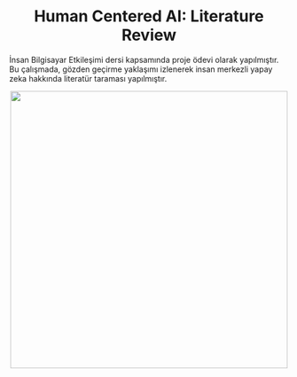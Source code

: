 <h1 align="center"> Human Centered AI: Literature Review </h1>

<p>İnsan Bilgisayar Etkileşimi dersi kapsamında proje ödevi olarak yapılmıştır. Bu çalışmada, 
gözden geçirme yaklaşımı izlenerek insan merkezli yapay zeka 
hakkında literatür taraması yapılmıştır.</p>

<p align="center">
  <img height="500"  src="literatür_taramasi.png">
</p>
